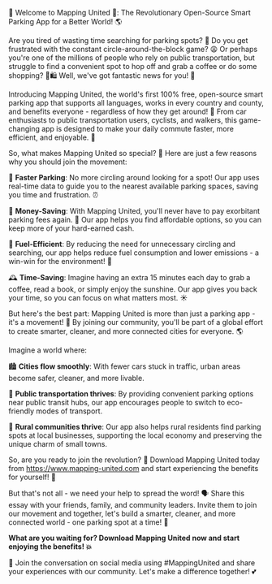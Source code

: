 🚨 Welcome to Mapping United 🚨: The Revolutionary Open-Source Smart Parking App for a Better World! 🌎

Are you tired of wasting time searching for parking spots? 💸 Do you get frustrated with the constant circle-around-the-block game? 😩 Or perhaps you're one of the millions of people who rely on public transportation, but struggle to find a convenient spot to hop off and grab a coffee or do some shopping? 🚌🛍️ Well, we've got fantastic news for you! 🔔

Introducing Mapping United, the world's first 100% free, open-source smart parking app that supports all languages, works in every country and county, and benefits everyone - regardless of how they get around! 🌟 From car enthusiasts to public transportation users, cyclists, and walkers, this game-changing app is designed to make your daily commute faster, more efficient, and enjoyable. 🚀

So, what makes Mapping United so special? 🤔 Here are just a few reasons why you should join the movement:

📍 **Faster Parking**: No more circling around looking for a spot! Our app uses real-time data to guide you to the nearest available parking spaces, saving you time and frustration. ⏰

💸 **Money-Saving**: With Mapping United, you'll never have to pay exorbitant parking fees again. 🤑 Our app helps you find affordable options, so you can keep more of your hard-earned cash.

🚗 **Fuel-Efficient**: By reducing the need for unnecessary circling and searching, our app helps reduce fuel consumption and lower emissions - a win-win for the environment! 🌿

🕰️ **Time-Saving**: Imagine having an extra 15 minutes each day to grab a coffee, read a book, or simply enjoy the sunshine. Our app gives you back your time, so you can focus on what matters most. ☀️

But here's the best part: Mapping United is more than just a parking app - it's a movement! 🌊 By joining our community, you'll be part of a global effort to create smarter, cleaner, and more connected cities for everyone. 🌎

Imagine a world where:

🏙️ **Cities flow smoothly**: With fewer cars stuck in traffic, urban areas become safer, cleaner, and more livable.

🚂 **Public transportation thrives**: By providing convenient parking options near public transit hubs, our app encourages people to switch to eco-friendly modes of transport.

🌳 **Rural communities thrive**: Our app also helps rural residents find parking spots at local businesses, supporting the local economy and preserving the unique charm of small towns.

So, are you ready to join the revolution? 🎉 Download Mapping United today from https://www.mapping-united.com and start experiencing the benefits for yourself! 📲

But that's not all - we need your help to spread the word! 🗣️ Share this essay with your friends, family, and community leaders. Invite them to join our movement and together, let's build a smarter, cleaner, and more connected world - one parking spot at a time! 🌟

**What are you waiting for? Download Mapping United now and start enjoying the benefits! 💥**

🚀 Join the conversation on social media using #MappingUnited and share your experiences with our community. Let's make a difference together! 💕